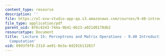 ```yaml
---
content_type: resource
description: ''
file: https://ol-ocw-studio-app-qa.s3.amazonaws.com/courses/9-40-introduction-to-neural-computation-spring-2018/0993f9f8231dae918e3a6d291b13281f_MIT9_40S18_Lec15.pdf
file_type: application/pdf
parent_uid: 8f6c4243-744a-9b41-6623-a021d0178db2
resourcetype: Document
title: 'Lecture 15: Perceptrons and Matrix Operations - 9.40 Introduction to Neural
  Computation'
uid: 0993f9f8-231d-ae91-8e3a-6d291b13281f
---
```

